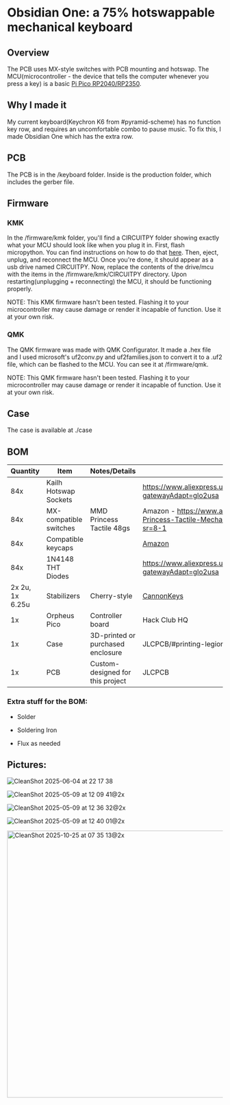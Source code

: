 # Obsidian One: a 75% hotswappable mechanical keyboard

## Overview

The PCB uses MX-style switches with PCB mounting and hotswap. The MCU(microcontroller - the device that tells the computer whenever you press a key) is a basic [Pi Pico RP2040/RP2350](https://www.canakit.com/raspberry-pi-pico.html).

## Why I made it

My current keyboard(Keychron K6 from #pyramid-scheme) has no function key row, and requires an uncomfortable combo to pause music. To fix this, I made Obsidian One which has the extra row.

## PCB

The PCB is in the /keyboard folder. Inside is the production folder, which includes the gerber file.

## Firmware

### KMK

In the /firmware/kmk folder, you'll find a CIRCUITPY folder showing exactly what your MCU should look like when you plug it in. First, flash micropython. You can find instructions on how to do that [here](https://www.raspberrypi.com/documentation/microcontrollers/micropython.html). Then, eject, unplug, and reconnect the MCU. Once you're done, it should appear as a usb drive named CIRCUITPY. Now, replace the contents of the drive/mcu with the items in the /firmware/kmk/CIRCUITPY directory. Upon restarting(unplugging + reconnecting) the MCU, it should be functioning properly.

NOTE: This KMK firmware hasn't been tested. Flashing it to your microcontroller may cause damage or render it incapable of function. Use it at your own risk.

### QMK

The QMK firmware was made with QMK Configurator. It made a .hex file and I used microsoft's uf2conv.py and uf2families.json to convert it to a .uf2 file, which can be flashed to the MCU. You can see it at /firmware/qmk.

NOTE: This QMK firmware hasn't been tested. Flashing it to your microcontroller may cause damage or render it incapable of function. Use it at your own risk.

## Case

The case is available at ./case

## BOM

| Quantity | Item                                | Notes/Details                                                      | Source                                                                                                            |
|----------|-------------------------------------|--------------------------------------------------------------------|-------------------------------------------------------------------------------------------------------------------|
| 84x      | Kailh Hotswap Sockets               |                                                                    | https://www.aliexpress.us/item/3256804104247622.html?gatewayAdapt=glo2usa                                     |
| 84x      | MX-compatible switches              | MMD Princess Tactile 48gs                                          | Amazon - https://www.amazon.com/KPREPUBLIC-Princess-Tactile-Mechanical-Keyboard/dp/B0C533FYXJ?sr=8-1                                       |
| 84x      | Compatible keycaps                  |                                                                    | [Amazon](https://www.amazon.com/dagaladoo-keycaps-Topographic-Percent-Keyboard/dp/B0CH2KSD7J?sr=8-68&xpid=GHBM-RxRzepH2)              |
| 84x      | 1N4148 THT Diodes                   |                                                                    | https://www.aliexpress.us/item/2255800939822415.html?gatewayAdapt=glo2usa          |
| 2x 2u, 1x 6.25u        | Stabilizers                         | Cherry-style                                                       | [CannonKeys](https://cannonkeys.com/products/cherry-stabilizers?variant=32257338998895)                          |
| 1x       | Orpheus Pico              | Controller board                                                   | Hack Club HQ |
| 1x       | Case                                | 3D-printed or purchased enclosure                                  | JLCPCB/#printing-legion                                                  |
| 1x       | PCB                                 | Custom-designed for this project                                   | JLCPCB                |

### Extra stuff for the BOM:

- Solder

- Soldering Iron

- Flux as needed

## Pictures: 

![CleanShot 2025-06-04 at 22 17 38](https://github.com/user-attachments/assets/72a44a06-bb19-4e4e-8e8f-baa5e49b8e10)

![CleanShot 2025-05-09 at 12 09 41@2x](https://github.com/user-attachments/assets/3ef68584-e08d-402d-ac58-158367805725)

![CleanShot 2025-05-09 at 12 36 32@2x](https://github.com/user-attachments/assets/57a26122-066b-44c1-a627-2b79cfe6c3df)

![CleanShot 2025-05-09 at 12 40 01@2x](https://github.com/user-attachments/assets/7d620331-e11d-4e52-937d-cab2aa38883d)

<img width="972" height="622" alt="CleanShot 2025-10-25 at 07 35 13@2x" src="https://github.com/user-attachments/assets/f0c58196-43b6-4aa8-938e-9deae82a6225" />



